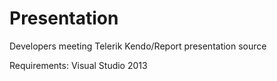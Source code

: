 # Presentation
Developers meeting Telerik Kendo/Report presentation source

Requirements:
Visual Studio 2013
